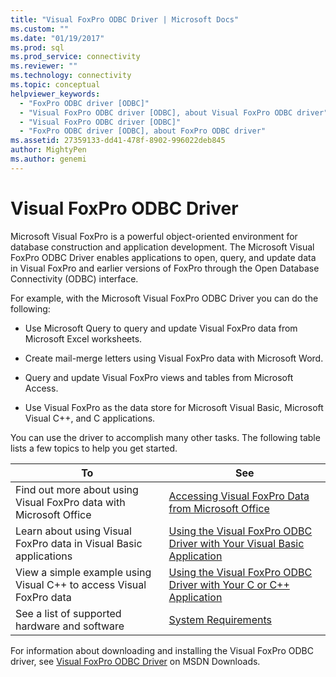```yaml
---
title: "Visual FoxPro ODBC Driver | Microsoft Docs"
ms.custom: ""
ms.date: "01/19/2017"
ms.prod: sql
ms.prod_service: connectivity
ms.reviewer: ""
ms.technology: connectivity
ms.topic: conceptual
helpviewer_keywords: 
  - "FoxPro ODBC driver [ODBC]"
  - "Visual FoxPro ODBC driver [ODBC], about Visual FoxPro ODBC driver"
  - "Visual FoxPro ODBC driver [ODBC]"
  - "FoxPro ODBC driver [ODBC], about FoxPro ODBC driver"
ms.assetid: 27359133-dd41-478f-8902-996022deb845
author: MightyPen
ms.author: genemi
---
```

# Visual FoxPro ODBC Driver
Microsoft Visual FoxPro is a powerful object-oriented environment for database construction and application development. The Microsoft Visual FoxPro ODBC Driver enables applications to open, query, and update data in Visual FoxPro and earlier versions of FoxPro through the Open Database Connectivity (ODBC) interface.  
  
 For example, with the Microsoft Visual FoxPro ODBC Driver you can do the following:  
  
-   Use Microsoft Query to query and update Visual FoxPro data from Microsoft Excel worksheets.  
  
-   Create mail-merge letters using Visual FoxPro data with Microsoft Word.  
  
-   Query and update Visual FoxPro views and tables from Microsoft Access.  
  
-   Use Visual FoxPro as the data store for Microsoft Visual Basic, Microsoft Visual C++, and C applications.  
  
 You can use the driver to accomplish many other tasks. The following table lists a few topics to help you get started.  
  
|To|See|  
|--------|---------|  
|Find out more about using Visual FoxPro data with Microsoft Office|[Accessing Visual FoxPro Data from Microsoft Office](../../odbc/microsoft/accessing-visual-foxpro-data-from-microsoft-office.md)|  
|Learn about using Visual FoxPro data in Visual Basic applications|[Using the Visual FoxPro ODBC Driver with Your Visual Basic Application](../../odbc/microsoft/using-the-vfp-foxpro-odbc-driver-with-your-visual-basic-application.md)|  
|View a simple example using Visual C++ to access Visual FoxPro data|[Using the Visual FoxPro ODBC Driver with Your C or C++ Application](../../odbc/microsoft/using-the-visual-foxpro-odbc-driver-with-your-c-or-visual-c-application.md)|  
|See a list of supported hardware and software|[System Requirements](../../odbc/microsoft/system-requirements-visual-foxpro-odbc-driver.md)|  
  
 For information about downloading and installing the Visual FoxPro ODBC driver, see [Visual FoxPro ODBC Driver](https://go.microsoft.com/fwlink/?LinkId=121318) on MSDN Downloads.
